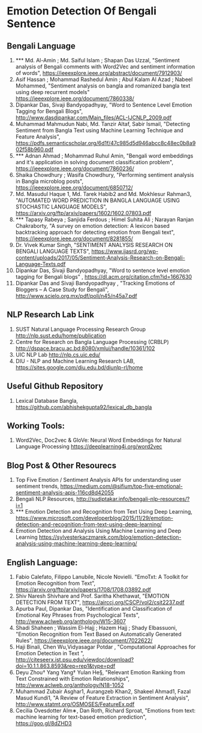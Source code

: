 # Emotion Detection Of Bengali Sentence

## Bengali Language
1. *** Md. Al-Amin ;  Md. Saiful Islam ;  Shapan Das Uzzal, "Sentiment analysis of Bengali comments with Word2Vec and sentiment information of words", https://ieeexplore.ieee.org/abstract/document/7912903/
2. Asif Hassan ;  Mohammad Rashedul Amin ;  Abul Kalam Al Azad ;  Nabeel Mohammed, "Sentiment analysis on bangla and romanized bangla text using deep recurrent models" https://ieeexplore.ieee.org/document/7860338/
3. Dipankar Das, Sivaji Bandyopadhyay, "Word to Sentence Level Emotion Tagging for Bengali Blogs", http://www.dasdipankar.com/Main_files/ACL-IJCNLP_2009.pdf
4. Muhammad Mahmudun Nabi, Md. Tanzir Altaf, Sabir Ismail, "Detecting Sentiment from Bangla Text using Machine Learning Technique and Feature Analysis", https://pdfs.semanticscholar.org/6d1f/47c985d5d946abcc8c48ec0b8a902f58b960.pdf
5. *** Adnan Ahmad ;  Mohammad Ruhul Amin, "Bengali word embeddings and it's application in solving document classification problem", https://ieeexplore.ieee.org/document/7860236/
6.  Shaika Chowdhury ;  Wasifa Chowdhury, "Performing sentiment analysis in Bangla microblog posts", https://ieeexplore.ieee.org/document/6850712/
7. Md. Masudul Haque 1, Md. Tarek Habib2 and Md. Mokhlesur Rahman3, "AUTOMATED WORD PREDICTION IN BANGLA LANGUAGE USING STOCHASTIC LANGUAGE MODELS", https://arxiv.org/ftp/arxiv/papers/1602/1602.07803.pdf
8. *** Tapasy Rabeya ;  Sanjida Ferdous ;  Himel Suhita Ali ;  Narayan Ranjan Chakraborty, "A survey on emotion detection: A lexicon based backtracking approach for detecting emotion from Bengali text", https://ieeexplore.ieee.org/document/8281855/
9. Dr. Vivek Kumar Singh, "SENTIMENT ANALYSIS RESEARCH ON BENGALI LANGUAGE TEXTS", https://www.ijasrd.org/wp-content/uploads/2017/05/Sentiment-Analysis-Research-on-Bengali-Language-Texts.pdf
10. Dipankar Das, Sivaji Bandyopadhyay, "Word to sentence level emotion tagging for Bengali blogs" , https://dl.acm.org/citation.cfm?id=1667630
11. Dipankar Das and Sivaji Bandyopadhyay , "Tracking Emotions of Bloggers – A Case Study for Bengali", http://www.scielo.org.mx/pdf/poli/n45/n45a7.pdf

## NLP Research Lab Link
1. SUST Natural Language Processing Research Group http://nlp.sust.edu/home/publication
2. Centre for Research on Bangla Language Processing (CRBLP) http://dspace.bracu.ac.bd:8080/xmlui/handle/10361/102
3. UIC NLP Lab http://nlp.cs.uic.edu/
4. DIU - NLP and Machine Learning Research LAB, https://sites.google.com/diu.edu.bd/diunlp-rl/home

## Useful Github Repository
1. Lexical Database Bangla, https://github.com/abhishekgupta92/lexical_db_bangla

## Working Tools:
1. Word2Vec, Doc2vec & GloVe: Neural Word Embeddings for Natural Language Processing
https://deeplearning4j.org/word2vec

## Blog Post & Other Resourecs
1. Top Five Emotion / Sentiment Analysis APIs for understanding user sentiment trends, https://medium.com/@sifium/top-five-emotional-sentiment-analysis-apis-116cd8d42055
2. Bengali NLP Resources, http://sudiptakar.info/bengali-nlp-resources/?i=1
3. *** Emotion Detection and Recognition from Text Using Deep Learning, https://www.microsoft.com/developerblog/2015/11/29/emotion-detection-and-recognition-from-text-using-deep-learning/
4. Emotion Detection and Analysis Using Machine Learning and Deep Learning https://sylvesterkaczmarek.com/blog/emotion-detection-analysis-using-machine-learning-deep-learning/

## English Language:

1. Fabio Calefato, Filippo Lanubile, Nicole Novielli. "EmoTxt: A Toolkit for Emotion Recognition from Text", https://arxiv.org/ftp/arxiv/papers/1708/1708.03892.pdf
2. Shiv Naresh Shivhare and Prof. Saritha Khethawat, "EMOTION DETECTION FROM TEXT", https://airccj.org/CSCP/vol2/csit2237.pdf
3. Apurba Paul, Dipankar Das, "Identification and Classification of Emotional Key Phrases from Psychological Texts", http://www.aclweb.org/anthology/W15-3607
4. Shadi Shaheen ; Wassim El-Hajj ; Hazem Hajj ; Shady Elbassuoni, "Emotion Recognition from Text Based on Automatically Generated Rules", https://ieeexplore.ieee.org/document/7022622/
5. Haji Binali, Chen Wu,Vidyasagar Potdar , "Computational Approaches for Emotion Detection in Text ", http://citeseerx.ist.psu.edu/viewdoc/download?doi=10.1.1.863.8593&rep=rep1&type=pdf
6. Deyu Zhou† Yang Yang† Yulan He§, "Relevant Emotion Ranking from Text Constrained with Emotion Relationships", http://www.aclweb.org/anthology/N18-1052
7. Muhammad Zubair Asghar1, Aurangzeb Khan2, Shakeel Ahmad1, Fazal Masud Kundi1, "A Review of Feature Extraction in Sentiment Analysis", http://www.statmt.org/OSMOSES/FeatureEx.pdf
8. Cecilia Ovesdotter Alm∗, Dan Roth, Richard Sproat, "Emotions from text: machine learning for text-based emotion prediction", https://goo.gl/8dZHD3

